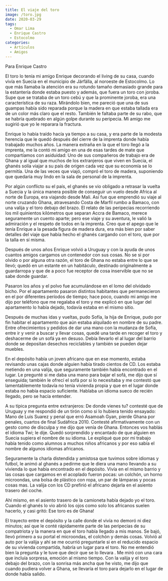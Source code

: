 ```yaml
---
title: El viaje del toro
image: /toro.jpg
date: 2020-03-29
tags:
  - Omar Lima
  - Enrique Castro
  - Estocolmo
categories:
  - Artículos
  - Amigos
---
```

Para Enrique Castro

El toro lo tenía mi amigo Enrique decorando el living de su casa<!-- more -->, cuando vivía en Suecia en el municipio de Järfälla, al noroeste de Estocolmo. Lo que más llamaba la atención era su rotundo tamaño demasiado grande para la estantería donde estaba puesto y además, que fuera un toro con joroba. Supe que se trataba de un toro cebú y que la prominente joroba, era una característica de su raza. Mirándolo bien, me pareció que una de sus guampas había sido reparada porque la madera en que estaba tallada era de un color más claro que el resto. También le faltaba parte de su rabo, que se habría quebrado en algún golpe durante su peripecia. Mi amigo me sugirió que yo le reparara la fractura.

Enrique lo había traído hacía ya tiempo a su casa, y era parte de la modesta herencia que le quedó después del cierre de la imprenta donde había trabajado muchos años. La manera extraña en la que el toro llegó a la imprenta, me la contó mi amigo en una de esas tardes de mate que compartíamos con asiduidad: Uno de sus compañeros de trabajo era de Ghana y al igual que muchos de los extranjeros que viven en Suecia, el ghanés solía viajar a su país de origen cada vez que su economía se lo permitía. Una de las veces que viajó, compró el toro de madera, suponiendo que quedaría muy lindo en la sala de personal de la imprenta.

Por algún conflicto su el país, el ghanés se vio obligado a retrasar la vuelta a Suecia y la única manera posible de conseguir un vuelo desde Africa al norte de Europa, era viajando desde Mali. Así fue que emprendió su viaje al norte cruzando Ghana, atravesando Costa de Marfil rumbo a Bamaco, con una valija y el toro debajo del brazo. El relato de las peripecias recorriendo los mil quinientos kilómetros que separan Accra de Bamaco, merece seguramente un cuento aparte; pero ese viaje y su aventura, le valió la admiración y el respeto de todos en la imprenta. Creo que el apego que le tenía Enrique a la pesada figura de madera dura, era más bien por saber detalles del viaje que había hecho el ghanés cargando con el toro, que por la talla en sí misma.

Después de unos años Enrique volvió a Uruguay y con la ayuda de unos cuantos amigos cargamos un contenedor con sus cosas. No se si por olvido o por alguna otra razón, el toro de Ghana no estaba entre lo que se llevó; quedó en un estante en un habitáculo, destinado originalmente a guardarropa y que de a poco fue receptor de cosa inservible que no se sabe donde guardar.

Pasaron los años y el polvo fue acumulándose en el lomo del olvidado bicho. Por el apartamento pasaron distintos habitantes que permanecieron en el por diferentes períodos de tiempo; hace poco, cuando mi amigo me dijo por teléfono que me regalaba el toro y me explicó en que lugar del apartamento lo había dejado, todavía estaba en el mismo sitio.

Después de muchas idas y vueltas, pudo Sofía, la hija de Enrique, pudo por fin habitar el apartamento que aún estaba alquilado en nombre de su padre. Entre ofrecimientos y pedidos de dar una mano con la mudanza de Sofía, entre ir y venir a buscar y llevar cosas, quedé una tarde en recoger el toro y deshacerme de un sofá ya en desuso. Debía llevarlo el al lugar del barrio donde se depositan desechos reciclables y también se pueden dejar muebles.

En el depósito había un joven africano que en ese momento, estaba revisando unas cajas donde alguien había tirado cientos de CD. Los estaba metiendo en una valija, que seguramente también había encontrado en el lugar. Le pregunté si me daba una mano para bajar el sofá, me dijo que sí enseguida; también le ofrecí el sofá por si lo necesitaba y me contestó que lamentablemente todavía no tenía vivienda propia y que en el lugar donde estaba no había espacio suficiente. Hablaba un idioma sueco de recién llegado, pero se hacía entender.

A su típica pregunta entre extranjeros: De donde vienes tu? contesté que de Uruguay y me respondió de un tirón como si lo hubiera tenido ensayado: Mano de Luis Suarez y penal que erró Asamoah Gyan, pierde Ghana por penales, cuartos de final Sudáfrica 2010. Contesté afirmativamente con un gesto como de disculpa y me dijo que venía de Ghana. Entonces vos hablás el idioma Twi; le dije. Quedó sorprendido y encantado de que alguien en Suecia supiera el nombre de su idioma. Le expliqué que por mi trabajo había tenido como alumnos a muchos niños africanos y por eso sabía el nombre de algunos idiomas africanos.

Seguramente la charla distendida y amistosa que tuvimos sobre idiomas y futbol, le animó al ghanés a pedirme que le diera una mano llevando a su vivienda lo que había encontrado en el depósito. Vivía en el mismo barrio y las cosas que cargamos en el acoplado fueron pocas: un colchón, un horno microondas, una bolsa de plástico con ropa, un par de lámparas y pocas cosas mas. La valija con los CD prefirió el africano dejarla en el asiento trasero del coche.

Ahí mismo, en el asiento trasero de la camioneta había dejado yo el toro. Cuando el ghanés lo vio abrió los ojos como solo los africanos suelen hacerlo, y casi gritó: Ese toro es de Ghana!

El trayecto entre el depósito y la calle donde el vivía no demoró ni diez minutos; así que  le conté rápidamente parte de las peripecias de su compatriota y la manera en que el toro había llegado a mis manos. Se bajó, llevó primero a su portal el microondas, el colchón y demás cosas. Volvió al auto por la valija y ahí se me ocurrió preguntarle si en el reducido espacio de su vivienda compartida, habría un lugar para el toro. No me entendió bien la pregunta y le tuve que decir que se lo llevara . Me miró con una cara que incluía sorpresa, emoción al mismo tiempo. Con la valija y el toro debajo del brazo, con la sonrisa más ancha que he visto, me dijo que cuando pudiera volver a Ghana, se llevaría el toro para dejarlo en el lugar de donde había salido.
